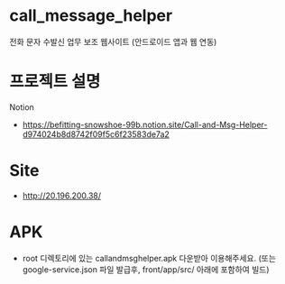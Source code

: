 # call_message_helper
전화 문자 수발신 업무 보조 웹사이트 (안드로이드 앱과 웹 연동)

# 프로젝트 설명
Notion
- https://befitting-snowshoe-99b.notion.site/Call-and-Msg-Helper-d974024b8d8742f09f5c6f23583de7a2

# Site
- http://20.196.200.38/

# APK
- root 디렉토리에 있는 callandmsghelper.apk 다운받아 이용해주세요. (또는 google-service.json 파일 발급후, front/app/src/ 아래에 포함하여 빌드)
